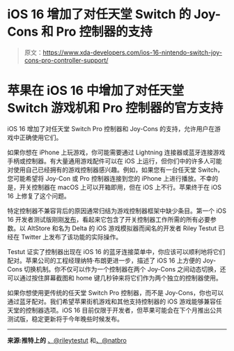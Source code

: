 # iOS 16 增加了对任天堂 Switch 的 Joy-Cons 和 Pro 控制器的支持

> 原文：<https://www.xda-developers.com/ios-16-nintendo-switch-joy-cons-pro-controller-support/>

# 苹果在 iOS 16 中增加了对任天堂 Switch 游戏机和 Pro 控制器的官方支持

iOS 16 增加了对任天堂 Switch Pro 控制器和 Joy-Cons 的支持，允许用户在游戏中正确使用它们。

如果你想在 iPhone 上玩游戏，你可能需要通过 Lightning 连接器或蓝牙连接游戏手柄或控制器。有大量通用游戏配件可以在 iOS 上运行，但你们中的许多人可能对使用自己已经拥有的游戏控制器感兴趣。例如，如果您有一台任天堂 Switch，您可能希望将 Joy-Con 或 Pro 控制器连接到您的 iPhone 上进行播放。不幸的是，开关控制器在 macOS 上可以开箱即用，但在 iOS 上不行。苹果终于在 iOS 16 上修复了这个问题。

特定控制器不兼容背后的原因通常归结为游戏控制器框架中缺少条目。第一个 iOS 16 开发者测试版刚刚[发布](https://www.xda-developers.com/ios-16-supported-devices/)，看起来它包含了开关控制器工作所需的所有必要参数。以 AltStore 和名为 Delta 的 iOS 游戏模拟器而闻名的开发者 Riley Testut 已经在 Twitter 上发布了该功能的实际操作。

Testut 证实了控制器出现在 iOS 16 的蓝牙连接菜单中，你应该可以顺利地将它们配对。苹果公司的工程经理纳特·布朗更进一步，描述了 iOS 16 上方便的 Joy-Cons 切换机制。你不仅可以作为一个控制器在两个 Joy-Cons 之间动态切换，还可以通过按住屏幕截图和 home 键几秒钟来将它们作为两个独立的控制器使用。

如果你想使用更传统的任天堂 Switch Pro 控制器，而不是 Joy-Cons，你也可以通过蓝牙配对。我们希望苹果街机游戏和其他支持控制器的 iOS 游戏能够兼容任天堂的控制器选项。iOS 16 目前仅限于开发者，但苹果可能会在下个月推出公共测试版，稳定更新将于今年晚些时候发布。

* * *

**来源:推特上的** [、@rileytestut](https://twitter.com/rileytestut/status/1533954250824241153) 和[、@natbro](https://twitter.com/natbro/status/1533959241119084544)